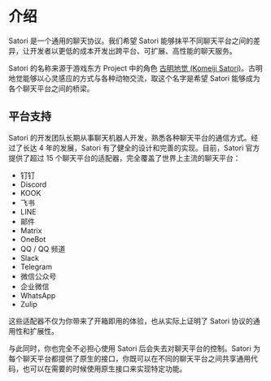 # 介绍

Satori 是一个通用的聊天协议。我们希望 Satori 能够抹平不同聊天平台之间的差异，让开发者以更低的成本开发出跨平台、可扩展、高性能的聊天服务。

Satori 的名称来源于游戏东方 Project 中的角色 [古明地觉 (Komeiji Satori)](https://zh.touhouwiki.net/wiki/古明地觉)。古明地觉能够以心灵感应的方式与各种动物交流，取这个名字是希望 Satori 能够成为各个聊天平台之间的桥梁。

## 平台支持

Satori 的开发团队长期从事聊天机器人开发，熟悉各种聊天平台的通信方式。经过了长达 4 年的发展，Satori 有了健全的设计和完善的实现。目前，Satori 官方提供了超过 15 个聊天平台的适配器，完全覆盖了世界上主流的聊天平台：

- 钉钉
- Discord
- KOOK
- 飞书
- LINE
- 邮件
- Matrix
- OneBot
- QQ / QQ 频道
- Slack
- Telegram
- 微信公众号
- 企业微信
- WhatsApp
- Zulip

这些适配器不仅为你带来了开箱即用的体验，也从实际上证明了 Satori 协议的通用性和扩展性。

与此同时，你也完全不必担心使用 Satori 后会失去对聊天平台的控制。Satori 为每个聊天平台都提供了原生的接口，你既可以在不同的聊天平台之间共享通用代码，也可以在需要的时候使用原生接口来实现特定功能。
